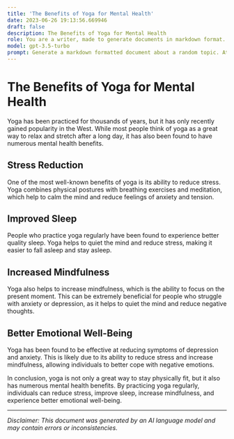 ```yaml
---
title: 'The Benefits of Yoga for Mental Health'
date: 2023-06-26 19:13:56.669946
draft: false
description: The Benefits of Yoga for Mental Health
role: You are a writer, made to generate documents in markdown format. It is very important that all of the documents you generate are in valid markdown format.
model: gpt-3.5-turbo
prompt: Generate a markdown formatted document about a random topic. At the bottom, include a disclaimer explaining that the document was generated by you. The first line of the document should be the title. Make sure that the entire document is in proper markdown format, using a mix of various tags to make the document visually appealing.
---
```


# The Benefits of Yoga for Mental Health

Yoga has been practiced for thousands of years, but it has only recently gained popularity in the West. While most people think of yoga as a great way to relax and stretch after a long day, it has also been found to have numerous mental health benefits.

## Stress Reduction

One of the most well-known benefits of yoga is its ability to reduce stress. Yoga combines physical postures with breathing exercises and meditation, which help to calm the mind and reduce feelings of anxiety and tension.

## Improved Sleep

People who practice yoga regularly have been found to experience better quality sleep. Yoga helps to quiet the mind and reduce stress, making it easier to fall asleep and stay asleep.

## Increased Mindfulness

Yoga also helps to increase mindfulness, which is the ability to focus on the present moment. This can be extremely beneficial for people who struggle with anxiety or depression, as it helps to quiet the mind and reduce negative thoughts.

## Better Emotional Well-Being

Yoga has been found to be effective at reducing symptoms of depression and anxiety. This is likely due to its ability to reduce stress and increase mindfulness, allowing individuals to better cope with negative emotions.

In conclusion, yoga is not only a great way to stay physically fit, but it also has numerous mental health benefits. By practicing yoga regularly, individuals can reduce stress, improve sleep, increase mindfulness, and experience better emotional well-being.

---

*Disclaimer: This document was generated by an AI language model and may contain errors or inconsistencies.*